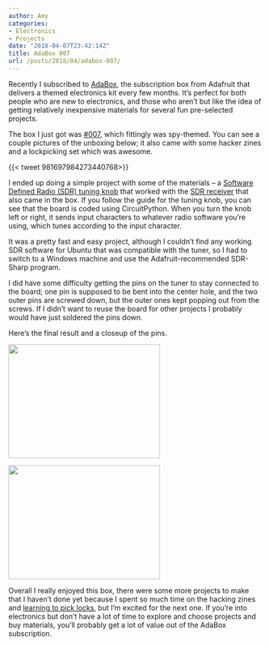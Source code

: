 ```yaml
---
author: Amy
categories:
- Electronics
- Projects
date: "2018-04-07T23:42:14Z"
title: AdaBox 007
url: /posts/2018/04/adabox-007/
---
```


Recently I subscribed to <a href="https://www.adafruit.com/adabox" target="_blank" rel="noopener">AdaBox</a>, the subscription box from Adafruit that delivers a themed electronics kit every few months. It&#8217;s perfect for both people who are new to electronics, and those who aren&#8217;t but like the idea of getting relatively inexpensive materials for several fun pre-selected projects.

The box I just got was <a href="https://www.adafruit.com/product/3778" target="_blank" rel="noopener">#007</a>, which fittingly was spy-themed. You can see a couple pictures of the unboxing below; it also came with some hacker zines and a lockpicking set which was awesome.

{{< tweet 981697984273440768>}}


I ended up doing a simple project with some of the materials &#8211; a <a href="https://learn.adafruit.com/adabox007/sdr-tuning-knob" target="_blank" rel="noopener">Software Defined Radio (SDR) tuning knob</a> that worked with the <a href="https://learn.adafruit.com/adabox007/software-defined-radio" target="_blank" rel="noopener">SDR receiver</a> that also came in the box. If you follow the guide for the tuning knob, you can see that the board is coded using CircuitPython. When you turn the knob left or right, it sends input characters to whatever radio software you&#8217;re using, which tunes according to the input character.

It was a pretty fast and easy project, although I couldn&#8217;t find any working SDR software for Ubuntu that was compatible with the tuner, so I had to switch to a Windows machine and use the Adafruit-recommended SDR-Sharp program.

I did have some difficulty getting the pins on the tuner to stay connected to the board; one pin is supposed to be bent into the center hole, and the two outer pins are screwed down, but the outer ones kept popping out from the screws. If I didn&#8217;t want to reuse the board for other projects I probably would have just soldered the pins down.

Here&#8217;s the final result and a closeup of the pins.

[<img class="alignnone size-medium wp-image-119" src="/wp-content/uploads/2018/04/20180407_210729.jpg" alt="" width="300" height="225" sizes="(max-width: 300px) 100vw, 300px" />](/wp-content/uploads/2018/04/20180407_210729.jpg)

[<img class="alignnone size-medium wp-image-118" src="/wp-content/uploads/2018/04/20180407_210735.jpg" alt="" width="300" height="225" sizes="(max-width: 300px) 100vw, 300px" />](/wp-content/uploads/2018/04/20180407_210735.jpg)

Overall I really enjoyed this box, there were some more projects to make that I haven&#8217;t done yet because I spent so much time on the hacking zines and <a href="https://learn.adafruit.com/adabox007/lock-picking-primer" target="_blank" rel="noopener">learning to pick locks</a>, but I&#8217;m excited for the next one. If you&#8217;re into electronics but don&#8217;t have a lot of time to explore and choose projects and buy materials, you&#8217;ll probably get a lot of value out of the AdaBox subscription.